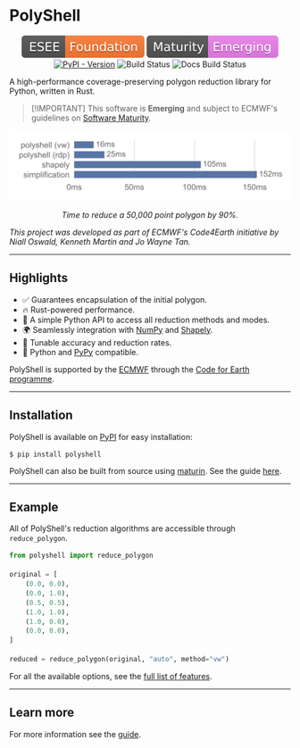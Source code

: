 # PolyShell

<div align="center">

[![Static Badge](https://github.com/ecmwf/codex/raw/refs/heads/main/ESEE/foundation_badge.svg)](https://github.com/ecmwf/codex/raw/refs/heads/main/ESEE)
[![Static Badge](https://github.com/ecmwf/codex/raw/refs/heads/main/Project%20Maturity/emerging_badge.svg)](https://github.com/ecmwf/codex/raw/refs/heads/main/Project%20Maturity)
[![PyPI - Version](https://img.shields.io/pypi/v/polyshell)](https://pypi.org/project/polyshell/)
![Build Status](https://img.shields.io/github/actions/workflow/status/ECMWFCode4Earth/PolyShell/CI.yml)
![Docs Build Status](https://img.shields.io/github/actions/workflow/status/ECMWFCode4Earth/PolyShell/publish-docs.yml?label=docs)
</div>

A high-performance coverage-preserving polygon reduction library for Python, written in Rust.

> \[!IMPORTANT\]
> This software is **Emerging** and subject to ECMWF's guidelines on [Software Maturity](https://github.com/ecmwf/codex/raw/refs/heads/main/Project%20Maturity).

<p align="center">
  <picture align="center">
    <source media="(prefers-color-scheme: dark)" srcset="docs/assets/Benchmark-Dark.svg">
    <source media="(prefers-color-scheme: light)" srcset="https://raw.githubusercontent.com/ecmwf/PolyShell/refs/heads/main/docs/assets/Benchmark-Dark.svg">
    <img alt="Shows a bar chart with benchmark results." src="https://raw.githubusercontent.com/ecmwf/PolyShell/refs/heads/main/docs/assets/Benchmark-Light.svg">
  </picture>
</p>

<p align="center">
  <i>Time to reduce a 50,000 point polygon by 90%.</i>
</p>

_This project was developed as part of ECMWF's Code4Earth initiative by Niall Oswald, Kenneth Martin and Jo Wayne Tan._

---

## Highlights

- ✅ Guarantees encapsulation of the initial polygon.
- 🔥 Rust-powered performance.
- 🧩 A simple Python API to access all reduction methods and modes.
- 🌍 Seamlessly integration with [NumPy](https://numpy.org/) and [Shapely](https://shapely.readthedocs.io/).
- 📏 Tunable accuracy and reduction rates.
- 🐍 Python and [PyPy](https://pypy.org/) compatible.

PolyShell is supported by the [ECMWF](https://www.ecmwf.int/) through
the [Code for Earth programme](https://codeforearth.ecmwf.int/).

---

## Installation

PolyShell is available on [PyPI](https://pypi.org/) for easy installation:

```console
$ pip install polyshell
```

PolyShell can also be built from source using [maturin](https://www.maturin.rs/). See the
guide [here](https://ecmwf.github.io/PolyShell/user-guide/installation/).

---

## Example

All of PolyShell's reduction algorithms are accessible through `reduce_polygon`.

```python
from polyshell import reduce_polygon

original = [
    (0.0, 0.0),
    (0.0, 1.0),
    (0.5, 0.5),
    (1.0, 1.0),
    (1.0, 0.0),
    (0.0, 0.0),
]

reduced = reduce_polygon(original, "auto", method="vw")
```

For all the available options, see
the [full list of features](https://ecmwf.github.io/PolyShell/user-guide/features/).

---

## Learn more

For more information see the [guide](https://ecmwf.github.io/PolyShell/user-guide/).
